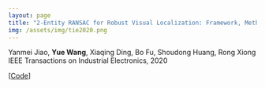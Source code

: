 ```yaml
---
layout: page
title: "2-Entity RANSAC for Robust Visual Localization: Framework, Methods and Verifications"
img: /assets/img/tie2020.png
---
```

Yanmei Jiao, **Yue Wang**, Xiaqing Ding, Bo Fu, Shoudong Huang, Rong Xiong
<br/>
IEEE Transactions on Industrial Electronics, 2020
<br/>
<!--[[Paper](https://ieeexplore.ieee.org/document/8734150)]-->
[[Code](https://github.com/slinkle/2-Entity-RANSAC)]
